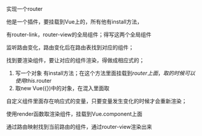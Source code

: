 实现一个router

他是一个插件，要挂载到Vue上的，所有他有install方法，

有router-link，router-view的全局组件；得写这两个全局组件

监听路由变化，路由变化后在路由表找到对应的组件；

找到要渲染组件，要让对应的组件渲染，得做成相应式的；



1. 写一个对象   有install方法；在这个方法里面挂载到$router上面，取的时候可以使用this.$router
2. 取new Vue({})中的对象，在混入里面取

自定义组件里面存在响应式的变量，只要变量发生变化的时候才会重新渲染；

使用render函数取渲染组件，挂载到Vue.component上面



通过路由映射找到当前路由的组件，通过router-view渲染出来









